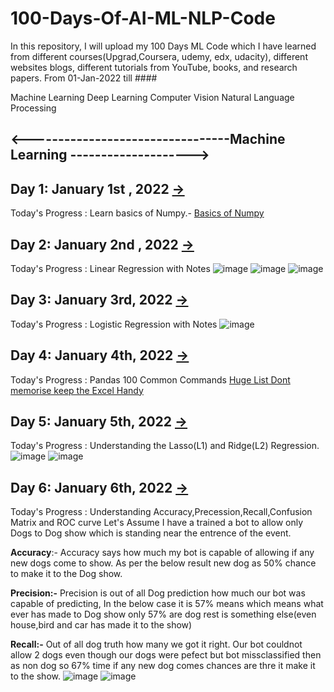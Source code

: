 
# 100-Days-Of-AI-ML-NLP-Code

In this repository, I will upload my 100 Days ML Code which I have learned from different courses(Upgrad,Coursera, udemy, edx, udacity), different websites blogs, different tutorials from YouTube, books, and research papers. From 01-Jan-2022 till ####

Machine Learning
Deep Learning
Computer Vision
Natural Language Processing

## <---------------------------------Machine Learning -------------------->
## Day 1: January 1st , 2022 [->](https://github.com/dataisamazing/100-Days-Of-AI-ML-NLP-Code/tree/main/day01)
Today's Progress : Learn basics of Numpy.- [Basics of Numpy](https://medium.com/@sunils0506/basics-of-numpy-22f8225670bd)
## Day 2: January 2nd , 2022 [->](https://github.com/dataisamazing/100-Days-Of-AI-ML-NLP-Code/tree/main/day02)
Today's Progress : Linear Regression with Notes
![image](https://user-images.githubusercontent.com/68937805/148668563-8419ad2f-889a-4fec-beba-3b7dd318d3cd.png)
![image](https://user-images.githubusercontent.com/68937805/148668682-290ccc3a-0087-4419-9512-72bec0a079cd.png)
![image](https://user-images.githubusercontent.com/68937805/148683963-ffbcfbb7-3a04-4a39-980a-9d2753293cce.png)
## Day 3: January 3rd, 2022 [->](https://github.com/dataisamazing/100-Days-Of-AI-ML-NLP-Code/tree/main/day03)
Today's Progress : Logistic Regression with Notes
![image](https://user-images.githubusercontent.com/68937805/149665706-33489d01-268e-476e-bdb6-8dbbd6b48475.png)
## Day 4: January 4th, 2022 [->](https://github.com/dataisamazing/100-Days-Of-AI-ML-NLP-Code/tree/main/day04)
Today's Progress : Pandas 100 Common Commands [Huge List Dont memorise keep the Excel Handy](https://github.com/dataisamazing/100-Days-Of-AI-ML-NLP-Code/raw/main/day04/pandas-100%20Common%20Commands.xlsx)
## Day 5: January 5th, 2022 [->](https://github.com/dataisamazing/100-Days-Of-AI-ML-NLP-Code/tree/main/day05)
Today's Progress : Understanding the Lasso(L1) and Ridge(L2) Regression.
![image](https://user-images.githubusercontent.com/68937805/149667749-3010fa28-f3eb-45d8-b5de-77d48081625f.png)
![image](https://user-images.githubusercontent.com/68937805/149669159-520cd443-81ca-4fa5-bc07-107827c14a7c.png)
## Day 6: January 6th, 2022 [->](https://github.com/dataisamazing/100-Days-Of-AI-ML-NLP-Code/tree/main/day06)
Today's Progress : Understanding Accuracy,Precession,Recall,Confusion Matrix and ROC curve
Let's Assume I have a trained a bot to allow only Dogs to Dog show which is standing near the entrence of the event.

**Accuracy**:- Accuracy says how much my bot is capable of allowing if any new dogs come to show. As per the below result new dog as 50% chance to make it to the Dog show.

**Precision:-** Precision is out of all Dog prediction how much our bot was capable of predicting, In the below case it is 57% means which means what ever has made to Dog
show only 57% are dog rest is something else(even house,bird and car has made it to the show)

**Recall:-** Out of all dog truth how many we got it right. Our bot couldnot allow 2 dogs even though our dogs were pefect but bot missclassified then as non dog so 67% time if any
new dog comes chances are thre it make it to the show.
![image](https://user-images.githubusercontent.com/68937805/149671574-51f754f2-62fc-40a6-9100-e238606da9e4.png)
![image](https://user-images.githubusercontent.com/68937805/149671927-702a2074-2298-46c5-bf59-d2fd78bc978f.png)


